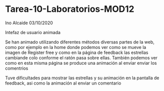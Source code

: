 # Tarea-10-Laboratorios-MOD12

Ino Alcaide
03/10/2020

Intefaz de usuario animada

Se han animado utilizando diferentes métodos diversas partes de la web, como por ejemplo en la home donde podemos ver
como se mueve la imagen de Register free y como en la página de feedback las estrellas cambiande colo conforme el ratón pasa sobre ellas.
También podemos ver como en esta misma página se produce una animación al enviar enviar los comentrios

Tuve dificultades para mostrar las estrellas y su animación en la pantalla de feedback, asi como la animación al enviar un comentario
